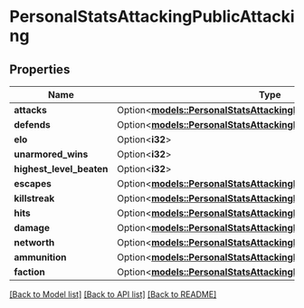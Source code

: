 # PersonalStatsAttackingPublicAttacking

## Properties

Name | Type | Description | Notes
------------ | ------------- | ------------- | -------------
**attacks** | Option<[**models::PersonalStatsAttackingPublicAttackingAttacks**](PersonalStatsAttackingPublic_attacking_attacks.md)> |  | [optional]
**defends** | Option<[**models::PersonalStatsAttackingPublicAttackingDefends**](PersonalStatsAttackingPublic_attacking_defends.md)> |  | [optional]
**elo** | Option<**i32**> |  | [optional]
**unarmored_wins** | Option<**i32**> |  | [optional]
**highest_level_beaten** | Option<**i32**> |  | [optional]
**escapes** | Option<[**models::PersonalStatsAttackingPublicAttackingEscapes**](PersonalStatsAttackingPublic_attacking_escapes.md)> |  | [optional]
**killstreak** | Option<[**models::PersonalStatsAttackingPublicAttackingKillstreak**](PersonalStatsAttackingPublic_attacking_killstreak.md)> |  | [optional]
**hits** | Option<[**models::PersonalStatsAttackingPublicAttackingHits**](PersonalStatsAttackingPublic_attacking_hits.md)> |  | [optional]
**damage** | Option<[**models::PersonalStatsAttackingPublicAttackingDamage**](PersonalStatsAttackingPublic_attacking_damage.md)> |  | [optional]
**networth** | Option<[**models::PersonalStatsAttackingPublicAttackingNetworth**](PersonalStatsAttackingPublic_attacking_networth.md)> |  | [optional]
**ammunition** | Option<[**models::PersonalStatsAttackingPublicAttackingAmmunition**](PersonalStatsAttackingPublic_attacking_ammunition.md)> |  | [optional]
**faction** | Option<[**models::PersonalStatsAttackingPublicAttackingFaction**](PersonalStatsAttackingPublic_attacking_faction.md)> |  | [optional]

[[Back to Model list]](../README.md#documentation-for-models) [[Back to API list]](../README.md#documentation-for-api-endpoints) [[Back to README]](../README.md)


